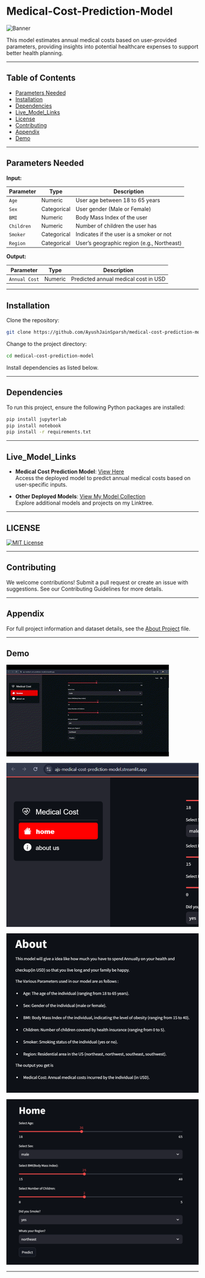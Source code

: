 
# Medical-Cost-Prediction-Model

![Banner](https://github.com/AyushJainSparsh/medical-cost-prediction-model/blob/main/Gallery/1353378.jpeg)

This model estimates annual medical costs based on user-provided parameters, providing insights into potential healthcare expenses to support better health planning.

---

## Table of Contents
- [Parameters Needed](#parameters-needed)
- [Installation](#installation)
- [Dependencies](#dependencies)
- [Live_Model_Links](#live_model_links)
- [License](#license)
- [Contributing](#contributing)
- [Appendix](#appendix)
- [Demo](#demo)

---

## Parameters Needed

**Input:**

| Parameter   | Type         | Description                                   |
|-------------|--------------|-----------------------------------------------|
| `Age`       | Numeric      | User age between 18 to 65 years               |
| `Sex`       | Categorical  | User gender (Male or Female)                  |
| `BMI`       | Numeric      | Body Mass Index of the user                   |
| `Children`  | Numeric      | Number of children the user has               |
| `Smoker`    | Categorical  | Indicates if the user is a smoker or not      |
| `Region`    | Categorical  | User’s geographic region (e.g., Northeast)    |

**Output:**

| Parameter      | Type       | Description                                  |
|----------------|------------|----------------------------------------------|
| `Annual Cost`  | Numeric    | Predicted annual medical cost in USD         |

---

## Installation

Clone the repository:
```bash
git clone https://github.com/AyushJainSparsh/medical-cost-prediction-model.git
```

Change to the project directory:
```bash
cd medical-cost-prediction-model
```

Install dependencies as listed below.

---

## Dependencies

To run this project, ensure the following Python packages are installed:

```bash
pip install jupyterlab
pip install notebook
pip install -r requirements.txt
```

---

## Live_Model_Links

- **Medical Cost Prediction Model**: [View Here](https://ajs-medical-cost-prediction-model.streamlit.app/)  
   Access the deployed model to predict annual medical costs based on user-specific inputs.

- **Other Deployed Models**: [View My Model Collection](https://linktr.ee/joyboy0599)  
   Explore additional models and projects on my Linktree.


---

## LICENSE


[![MIT License](https://img.shields.io/badge/License-MIT-green.svg)](https://github.com/AyushJainSparsh/medical-cost-prediction-model?tab=MIT-1-ov-file)

---

## Contributing

We welcome contributions! Submit a pull request or create an issue with suggestions. See our Contributing Guidelines for more details.

---

## Appendix

For full project information and dataset details, see the [About Project](https://github.com/AyushJainSparsh/medical-cost-prediction-model/blob/main/About%20Project.ipynb) file.

---

## Demo

![DemoGif](https://github.com/AyushJainSparsh/medical-cost-prediction-model/blob/main/Gallery/Untitled%20video%20-%20Made%20with%20Clipchamp.gif)

![DemoImage1](https://github.com/AyushJainSparsh/medical-cost-prediction-model/blob/main/Gallery/Screenshot%202024-11-03%20150832.png)

![DemoImage2](https://github.com/AyushJainSparsh/medical-cost-prediction-model/blob/main/Gallery/Screenshot%202024-11-03%20151914.png)

![DemoImage3](https://github.com/AyushJainSparsh/medical-cost-prediction-model/blob/main/Gallery/Screenshot%202024-11-03%20151929.png)

---
